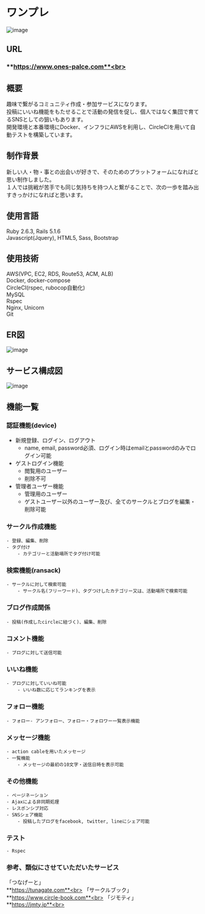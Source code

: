 
# ワンプレ
![image](https://user-images.githubusercontent.com/63145482/89443568-6b5e7580-d78b-11ea-8965-2cd17e47e9eb.png)<br>

## URL
### **https://www.ones-palce.com**<br>

## 概要
趣味で繋がるコミュニティ作成・参加サービスになります。<br>
投稿にいいね機能をもたせることで活動の発信を促し、個人ではなく集団で育てるSNSとしての狙いもあります。<br>
開発環境と本番環境にDocker、インフラにAWSを利用し、CircleCIを用いて自動テストを構築しています。<br>

## 制作背景
新しい人・物・事との出会いが好きで、そのためのプラットフォームになればと思い制作しました。<br>
１人では挑戦が苦手でも同じ気持ちを持つ人と繋がることで、次の一歩を踏み出すきっかけになればと思います。<br>

## 使用言語
Ruby 2.6.3, Rails 5.1.6<br>
Javascript(Jquery), HTML5, Sass, Bootstrap<br>

## 使用技術
AWS(VPC, EC2, RDS, Route53, ACM, ALB)<br>
Docker, docker-compose<br>
CircleCI(rspec, rubocop自動化)<br>
MySQL<br>
Rspec<br>
Nginx, Unicorn<br>
Git<br>

## ER図
![image](https://user-images.githubusercontent.com/63145482/89771312-1039d380-db3b-11ea-96ac-03ce0633a97f.png)

## サービス構成図
![image](https://user-images.githubusercontent.com/63145482/91665950-3946f600-eb34-11ea-815b-b4c6e0a087d3.png)<br>


## 機能一覧
### 認証機能(device)<br>
  - 新規登録、ログイン、ログアウト
    - name, email, password必須、ログイン時はemailとpasswordのみでログイン可能
  - ゲストログイン機能
    - 閲覧用のユーザー
    - 削除不可
  - 管理者ユーザー機能
    - 管理用のユーザー
    - ゲストユーザー以外のユーザー及び、全てのサークルとブログを編集・削除可能

### サークル作成機能<br>
    - 登録、編集、削除
    - タグ付け
        - カテゴリーと活動場所でタグ付け可能

### 検索機能(ransack)<br>
    - サークルに対して検索可能
        - サークル名(フリーワード)、タグつけしたカテゴリー又は、活動場所で検索可能

### ブログ作成関係<br>
    - 投稿(作成したcircleに紐づく)、編集、削除

### コメント機能<br>
    - ブログに対して送信可能

### いいね機能<br>
    - ブログに対していいね可能
        - いいね数に応じてランキングを表示

### フォロー機能<br>
    - フォロー- アンフォロー、フォロー・フォロワー一覧表示機能

### メッセージ機能<br>
    - action cableを用いたメッセージ
    - 一覧機能
        - メッセージの最初の10文字・送信日時を表示可能

### その他機能<br>
    - ページネーション
    - Ajaxによる非同期処理
    - レスポンシブ対応
    - SNSシェア機能
        - 投稿したブログをfacebook, twitter, lineにシェア可能

### テスト<br>
    - Rspec

### 参考、類似にさせていただいたサービス
「つなげーと」<br>
    **https://tunagate.com**<br>
「サークルブック」<br>
    **https://www.circle-book.com**<br>
「ジモティ」<br>
    **https://jmty.jp**<br>